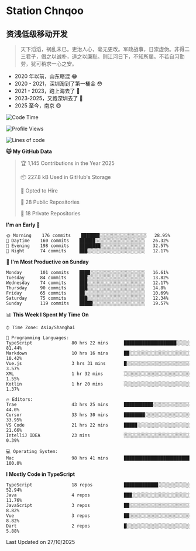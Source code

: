 # Station Chnqoo

## 资浅低级移动开发

> 天下滔滔，祸乱未已。吏治人心，毫无更改。军政战事，日崇虚伪。非得二三君子，倡之以诚朴，道之以廉耻。则江河日下，不知所届。不若自习勤劳，犹可稍求一心之安。

- 2020 年以前，山东瞎混 😂
- 2020 - 2021，深圳淘到了第一桶金 😳
- 2021 - 2023，跑上海去了 🙂
- 2023-2025，又跑深圳去了 👀
- 2025 至今，南京 😄

<!--START_SECTION:waka-->
![Code Time](http://img.shields.io/badge/Code%20Time-9%2C590%20hrs%2044%20mins-blue)

![Profile Views](http://img.shields.io/badge/Profile%20Views-22-blue)

![Lines of code](https://img.shields.io/badge/From%20Hello%20World%20I%27ve%20Written-334%20Thousand%20lines%20of%20code-blue)

**🐱 My GitHub Data** 

> 🏆 1,145 Contributions in the Year 2025
 > 
> 📦 227.8 kB Used in GitHub's Storage 
 > 
> 💼 Opted to Hire
 > 
> 📜 28 Public Repositories 
 > 
> 🔑 18 Private Repositories  
 > 
**I'm an Early 🐤** 

```text
🌞 Morning    176 commits    ███████░░░░░░░░░░░░░░░░░░   28.95% 
🌆 Daytime    160 commits    ██████░░░░░░░░░░░░░░░░░░░   26.32% 
🌃 Evening    198 commits    ████████░░░░░░░░░░░░░░░░░   32.57% 
🌙 Night      74 commits     ███░░░░░░░░░░░░░░░░░░░░░░   12.17%

```
📅 **I'm Most Productive on Sunday** 

```text
Monday       101 commits    ████░░░░░░░░░░░░░░░░░░░░░   16.61% 
Tuesday      84 commits     ███░░░░░░░░░░░░░░░░░░░░░░   13.82% 
Wednesday    74 commits     ███░░░░░░░░░░░░░░░░░░░░░░   12.17% 
Thursday     90 commits     ███░░░░░░░░░░░░░░░░░░░░░░   14.8% 
Friday       65 commits     ██░░░░░░░░░░░░░░░░░░░░░░░   10.69% 
Saturday     75 commits     ███░░░░░░░░░░░░░░░░░░░░░░   12.34% 
Sunday       119 commits    █████░░░░░░░░░░░░░░░░░░░░   19.57%

```


📊 **This Week I Spent My Time On** 

```text
⌚︎ Time Zone: Asia/Shanghai

💬 Programming Languages: 
TypeScript               80 hrs 22 mins      ████████████████████░░░░░   81.44% 
Markdown                 10 hrs 16 mins      ██░░░░░░░░░░░░░░░░░░░░░░░   10.42% 
Vue.js                   3 hrs 31 mins       █░░░░░░░░░░░░░░░░░░░░░░░░   3.57% 
XML                      1 hr 32 mins        ░░░░░░░░░░░░░░░░░░░░░░░░░   1.55% 
Kotlin                   1 hr 20 mins        ░░░░░░░░░░░░░░░░░░░░░░░░░   1.37%

🔥 Editors: 
Trae                     43 hrs 25 mins      ███████████░░░░░░░░░░░░░░   44.0% 
Cursor                   33 hrs 30 mins      ████████░░░░░░░░░░░░░░░░░   33.95% 
VS Code                  21 hrs 22 mins      █████░░░░░░░░░░░░░░░░░░░░   21.66% 
IntelliJ IDEA            23 mins             ░░░░░░░░░░░░░░░░░░░░░░░░░   0.39%

💻 Operating System: 
Mac                      98 hrs 41 mins      █████████████████████████   100.0%

```

**I Mostly Code in TypeScript** 

```text
TypeScript               18 repos            █████████████░░░░░░░░░░░░   52.94% 
Java                     4 repos             ███░░░░░░░░░░░░░░░░░░░░░░   11.76% 
JavaScript               3 repos             ██░░░░░░░░░░░░░░░░░░░░░░░   8.82% 
Vue                      3 repos             ██░░░░░░░░░░░░░░░░░░░░░░░   8.82% 
Dart                     2 repos             █░░░░░░░░░░░░░░░░░░░░░░░░   5.88%

```



 Last Updated on 27/10/2025
<!--END_SECTION:waka-->

<!---
ChenqiaoStation/ChenqiaoStation is a ✨ special ✨ repository because its `README.md` (this file) appears on your GitHub profile.
You can click the Preview link to take a look at your changes.
--->
